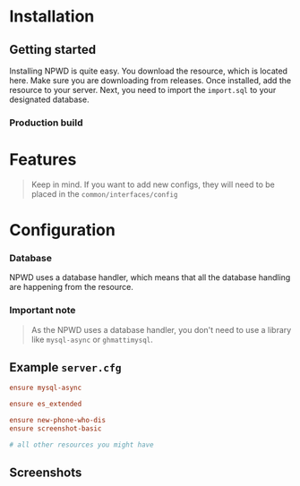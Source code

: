 # Installation

## Getting started
Installing NPWD is quite easy. You download the resource, which is located here. Make sure you are downloading from releases. Once installed, add the resource to your server. Next, you need to import the ``import.sql`` to your designated database.



### Production build

# Features

> Keep in mind. If you want to add new configs, they will need to be placed in the ``common/interfaces/config``
# Configuration

### Database
NPWD uses a database handler, which means that all the database handling are happening from the resource.

### Important note
> As the NPWD uses a database handler, you don't need to use a library like ``mysql-async`` or ``ghmattimysql``. 

## Example ``server.cfg``

```cfg
ensure mysql-async

ensure es_extended

ensure new-phone-who-dis
ensure screenshot-basic

# all other resources you might have
```

## Screenshots